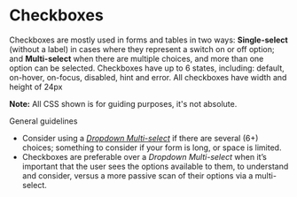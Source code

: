 # Checkboxes

Checkboxes are mostly used in forms and tables in two ways: **Single-select** \(without a label\) in cases where they represent a switch on or off option; and **Multi-select** when there are multiple choices, and more than one option can be selected. Checkboxes have up to 6 states, including: default, on-hover, on-focus, disabled, hint and error. All checkboxes have width and height of 24px

**Note:** All CSS shown is for guiding purposes, it's not absolute.

General guidelines

* Consider using a [_Dropdown Multi-select_](//atoms/dropdowns.html#multi-select) if there are several \(6+\) choices; something to consider if your form is long, or space is limited.
* Checkboxes are preferable over a _Dropdown Multi-select_ when it’s important that the user sees the options available to them, to understand and consider, versus a more passive scan of their options via a multi-select.



